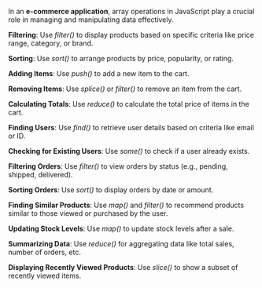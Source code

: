 In an __e-commerce application__, array operations in JavaScript play a crucial role in managing and manipulating data effectively.

__Filtering__: Use _filter()_ to display products based on specific criteria like price range, category, or brand.

__Sorting__: Use _sort()_ to arrange products by price, popularity, or rating.

__Adding Items__: Use _push()_ to add a new item to the cart.

__Removing Items__: Use _splice()_ or _filter()_ to remove an item from the cart.

__Calculating Totals__: Use _reduce()_ to calculate the total price of items in the cart.

__Finding Users__: Use _find()_ to retrieve user details based on criteria like email or ID.

__Checking for Existing Users__: Use _some()_ to check if a user already exists.

__Filtering Orders__: Use _filter()_ to view orders by status (e.g., pending, shipped, delivered).

__Sorting Orders__: Use _sort()_ to display orders by date or amount.

__Finding Similar Products__: Use _map()_ and _filter()_ to recommend products similar to those viewed or purchased by the user.

__Updating Stock Levels__: Use _map()_ to update stock levels after a sale.

__Summarizing Data__: Use _reduce()_ for aggregating data like total sales, number of orders, etc.

__Displaying Recently Viewed Products__: Use _slice()_ to show a subset of recently viewed items.
 
 

